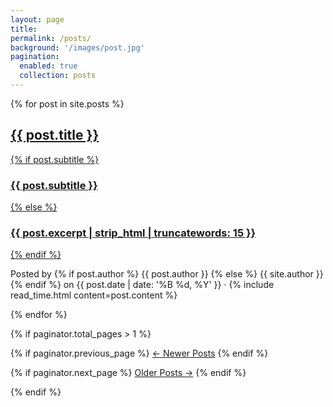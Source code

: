 ```yaml
---
layout: page
title: 
permalink: /posts/
background: '/images/post.jpg'
pagination:
  enabled: true
  collection: posts
---
```



<!-- Post list2  -->

{% for post in site.posts %}
<article class="post-preview">
  <a href="{{ post.url | prepend: site.baseurl | replace: '//', '/' }}">
    <h2 class="post-title">{{ post.title }}</h2>
    {% if post.subtitle %}
    <h3 class="post-subtitle">{{ post.subtitle }}</h3>
    {% else %}
    <h3 class="post-subtitle">{{ post.excerpt | strip_html | truncatewords: 15 }}</h3>
    {% endif %}
  </a>
  <p class="post-meta">Posted by
    {% if post.author %}
    {{ post.author }}
    {% else %}
    {{ site.author }}
    {% endif %}
    on {{ post.date | date: '%B %d, %Y' }} &middot; {% include read_time.html content=post.content %}</p>
</article>
{% endfor %}

<!-- Pager buttons -->
{% if paginator.total_pages > 1 %}

<div class="clearfix">

  {% if paginator.previous_page %}
  <a class="btn btn-primary float-left" href="{{ paginator.previous_page_path | prepend: site.baseurl | replace: '//', '/' }}">&larr;
    Newer<span class="d-none d-md-inline"> Posts</span></a>
  {% endif %}

  {% if paginator.next_page %}
  <a class="btn btn-primary float-right" href="{{ paginator.next_page_path | prepend: site.baseurl | replace: '//', '/' }}">Older<span
      class="d-none d-md-inline"> Posts</span> &rarr;</a>
  {% endif %}

</div>

{% endif %}


